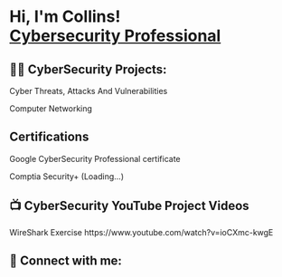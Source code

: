 <h1>Hi, I'm Collins! <br/><a  <a href="https://www.linkedin.com/in/collins-manning-32256a176/">Cybersecurity Professional</a>

<h2>👨‍💻 CyberSecurity Projects:</h2> 
Cyber Threats, Attacks And Vulnerabilities 

Computer Networking 
<h2> Certifications </h2>

Google CyberSecurity Professional certificate


Comptia Security+ (Loading...)

<h2>📺 CyberSecurity YouTube Project Videos</h2>
WireShark Exercise
https://www.youtube.com/watch?v=ioCXmc-kwgE
<h2> 🤳 Connect with me:</h2>

[linkedin]: https://www.linkedin.com/in/collins-manning-32256a176/
